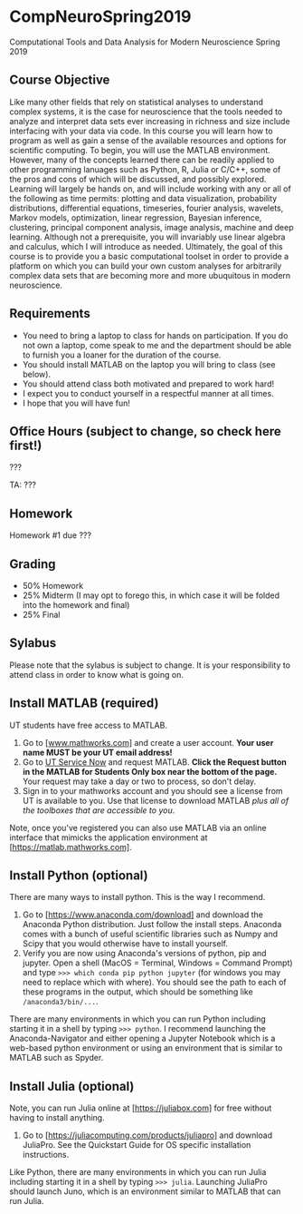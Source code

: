 # CompNeuroSpring2019
Computational Tools and Data Analysis for Modern Neuroscience Spring 2019

## Course Objective
Like many other fields that rely on statistical analyses to understand complex systems, it is the case for neuroscience that the tools needed to analyze and interpret data sets ever increasing in richness and size include interfacing with your data via code. In this course you will learn how to program as well as gain a sense of the available resources and options for scientific computing. To begin, you will use the MATLAB environment. However, many of the concepts learned there can be readily applied to other programming lanuages such as Python, R, Julia or C/C++, some of the pros and cons of which will be discussed, and possibly explored. Learning will largely be hands on, and will include working with any or all of the following as time permits: plotting and data visualization, probability distributions, differential equations, timeseries, fourier analysis, wavelets, Markov models, optimization, linear regression, Bayesian inference, clustering, principal component analysis, image analysis, machine and deep learning. Although not a prerequisite, you will invariably use linear algebra and calculus, which I will introduce as needed. Ultimately, the goal of this course is to provide you a basic computational toolset in order to provide a platform on which you can build your own custom analyses for arbitrarily complex data sets that are becoming more and more ubuquitous in modern neuroscience.

## Requirements
* You need to bring a laptop to class for hands on participation. If you do not own a laptop, come speak to me and the department should be able to furnish you a loaner for the duration of the course.
* You should install MATLAB on the laptop you will bring to class (see below).
* You should attend class both motivated and prepared to work hard!
* I expect you to conduct yourself in a respectful manner at all times.
* I hope that you will have fun!

## Office Hours (subject to change, so check here first!)
???

TA: ???

## Homework
Homework #1 due ???

## Grading
* 50% Homework
* 25% Midterm (I may opt to forego this, in which case it will be folded into the homework and final)
* 25% Final

## Sylabus
Please note that the sylabus is subject to change. It is your responsibility to attend class in order to know what is going on.

## Install MATLAB (required)
UT students have free access to MATLAB.

1. Go to [www.mathworks.com] and create a user account. **Your user name MUST be your UT email address!**
2. Go to [UT Service Now](https://ut.service-now.com/utss/catalogoverview.do?sysparam_citems_id=f9d65c7c4ff9d200f6897bcd0210c77d&sysparam_cat_id=e0d08b13c3330100c8b837659bba8fb4,Information%20Technology&sys_click_name=features&sys_features=1) and request MATLAB. **Click the Request button in the MATLAB for Students Only box near the bottom of the page.** Your request may take a day or two to process, so don't delay.
3. Sign in to your mathworks account and you should see a license from UT is available to you. Use that license to download MATLAB *plus all of the toolboxes that are accessible to you*.

Note, once you've registered you can also use MATLAB via an online interface that mimicks the application environment at [https://matlab.mathworks.com].

## Install Python (optional)
There are many ways to install python. This is the way I recommend.

1. Go to [https://www.anaconda.com/download] and download the Anaconda Python distribution. Just follow the install steps. Anaconda comes with a bunch of useful scientific libraries such as Numpy and Scipy that you would otherwise have to install yourself.
2. Verify you are now using Anaconda's versions of python, pip and jupyter. Open a shell (MacOS = Terminal, Windows = Command Prompt) and type `>>> which conda pip python jupyter` (for windows you may need to replace which with where). You should see the path to each of these programs in the output, which should be something like `/anaconda3/bin/...`.

There are many environments in which you can run Python including starting it in a shell by typing `>>> python`. I recommend launching the Anaconda-Navigator and either opening a Jupyter Notebook which is a web-based python environment or using an environment that is similar to MATLAB such as Spyder.

## Install Julia (optional)
Note, you can run Julia online at [https://juliabox.com] for free without having to install anything.

1. Go to [https://juliacomputing.com/products/juliapro] and download JuliaPro. See the Quickstart Guide for OS specific installation instructions.

Like Python, there are many environments in which you can run Julia including starting it in a shell by typing `>>> julia`. Launching JuliaPro should launch Juno, which is an environment similar to MATLAB that can run Julia.
